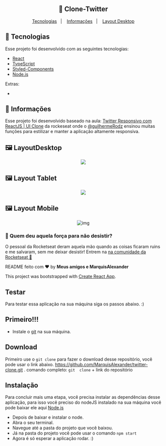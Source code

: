 <h2 align="center">
  🚀 Clone-Twitter
</h2>

<p align="center">
  <a href="#rocket-tecnologias">Tecnologias</a>&nbsp;&nbsp;&nbsp;|&nbsp;&nbsp;&nbsp;
  <a href="#-informações">Informações</a>&nbsp;&nbsp;&nbsp;|&nbsp;&nbsp;&nbsp;
  <a href="#-layoutdesktop">Layout Desktop</a>
</p>



## :rocket: Tecnologias

Esse projeto foi desenvolvido com as seguintes tecnologias:

- [React](https://reactjs.org)
- [TypeScript](https://www.typescriptlang.org/)
- [Styled-Components](https://styled-components.com/)
- [Node.js](https://nodejs.org/en/)

Extras:

- 

## 🤔 Informações

Esse projeto foi desenvolvido baseado na aula: <a href="https://www.youtube.com/watch?v=K-8z_4xvT3o&t=12s">Twitter Responsivo com ReactJS | UI Clone</a> da rockeseat onde o <a href="https://github.com/guilhermerodz">@guilhermeRodz</a> ensinou muitas funções para 
estilizar e manter a aplicação altamente responsiva.

## 🖼 LayoutDesktop
<p align="center">
<img src="https://user-images.githubusercontent.com/51330232/89227450-1583a500-d5b4-11ea-8586-ae8db3d18679.png">
</p>

## 🖼 Layout Tablet
<p align="center">
 <img src="https://user-images.githubusercontent.com/51330232/89227680-7ad79600-d5b4-11ea-943e-8dd4c2c45afa.png">
</p>

## 🖼 Layout Mobile
<p align="center">
<img src="https://user-images.githubusercontent.com/51330232/89227741-9a6ebe80-d5b4-11ea-95c9-31114e197264.png" alt="img">
</p>

### :muscle: Quem deu aquela força para não desistir?

O pessoal da Rocketseat deram aquela mão quando as coisas ficaram ruins e me salvaram, sem me deixar desistir!
Entrem na [na comunidade da Rocketseat :rocket:](https://discordapp.com/invite/gCRAFhc)

README feito com ❤️ by **Meus amigos e MarquisAlexander**

This project was bootstrapped with [Create React App](https://github.com/facebook/create-react-app).

## Testar

Para testar essa aplicação na sua máquina siga os passos abaixo. :)

## Primeiro!!!
- Instale o <a href="https://git-scm.com/">git</a> na sua máquina.

## Download
Primeiro use o `git clone` para fazer o download desse repositório, você pode usar o link abaixo.
https://github.com/MarquisAlexander/twitter-clone.git .
comando completo: `git  clone` + link do repositório

## Instalação
Para concluir mais uma etapa, você precisa instalar as dependências desse aplicação, para isso você preciso do nodeJS instalado na sua máquina você pode baixar ele aqui [Node.js](https://nodejs.org/en/)
- Depois de baixar e instalar o node.
- Abra o seu terminal.
- Navegue até a pasta do projeto que você baixou.
- Já na pasta do projeto você pode usar o comando `npm start` 
- Agora é só esperar a aplicação rodar. :)
